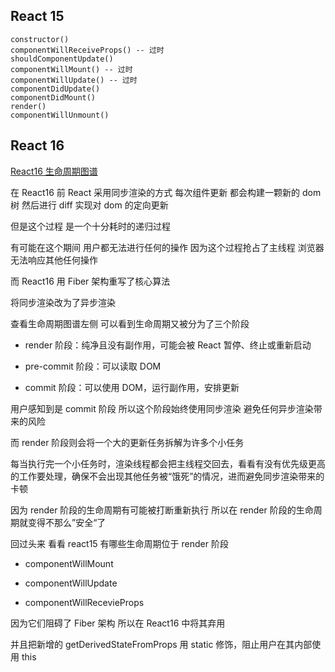 ## React 15

```
constructor()
componentWillReceiveProps() -- 过时
shouldComponentUpdate()
componentWillMount() -- 过时
componentWillUpdate() -- 过时
componentDidUpdate()
componentDidMount()
render()
componentWillUnmount()
```

## React 16

[React16 生命周期图谱](https://projects.wojtekmaj.pl/react-lifecycle-methods-diagram/)

在 React16 前 React 采用同步渲染的方式 每次组件更新 都会构建一颗新的 dom 树 然后进行 diff 实现对 dom 的定向更新

但是这个过程 是一个十分耗时的递归过程

有可能在这个期间 用户都无法进行任何的操作 因为这个过程抢占了主线程 浏览器无法响应其他任何操作

而 React16 用 Fiber 架构重写了核心算法

将同步渲染改为了异步渲染

查看生命周期图谱左侧 可以看到生命周期又被分为了三个阶段

- render 阶段：纯净且没有副作用，可能会被 React 暂停、终止或重新启动

- pre-commit 阶段：可以读取 DOM

- commit 阶段：可以使用 DOM，运行副作用，安排更新

用户感知到是 commit 阶段 所以这个阶段始终使用同步渲染 避免任何异步渲染带来的风险

而 render 阶段则会将一个大的更新任务拆解为许多个小任务

每当执行完一个小任务时，渲染线程都会把主线程交回去，看看有没有优先级更高的工作要处理，确保不会出现其他任务被“饿死”的情况，进而避免同步渲染带来的卡顿

因为 render 阶段的生命周期有可能被打断重新执行 所以在 render 阶段的生命周期就变得不那么”安全“了

回过头来 看看 react15 有哪些生命周期位于 render 阶段

- componentWillMount

- componentWillUpdate

- componentWillRecevieProps

因为它们阻碍了 Fiber 架构 所以在 React16 中将其弃用

并且把新增的 getDerivedStateFromProps 用 static 修饰，阻止用户在其内部使用 this
